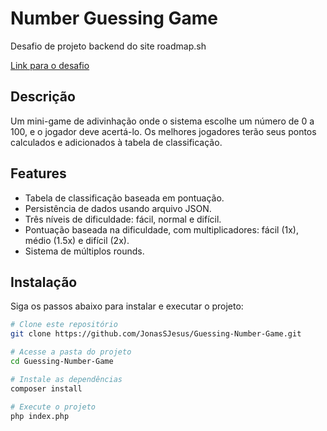 # Number Guessing Game

Desafio de projeto backend do site roadmap.sh

[Link para o desafio](https://roadmap.sh/projects/number-guessing-game)

## Descrição

Um mini-game de adivinhação onde o sistema escolhe um número de 0 a 100, e o jogador deve acertá-lo.
Os melhores jogadores terão seus pontos calculados e adicionados à tabela de classificação.

## Features

- Tabela de classificação baseada em pontuação.
- Persistência de dados usando arquivo JSON.
- Três níveis de dificuldade: fácil, normal e difícil.
- Pontuação baseada na dificuldade, com multiplicadores: fácil (1x), médio (1.5x) e difícil (2x).
- Sistema de múltiplos rounds.

## Instalação

Siga os passos abaixo para instalar e executar o projeto:

```bash
# Clone este repositório
git clone https://github.com/JonasSJesus/Guessing-Number-Game.git

# Acesse a pasta do projeto
cd Guessing-Number-Game

# Instale as dependências
composer install

# Execute o projeto
php index.php
```

